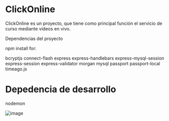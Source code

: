 # ClickOnline

ClickOnline es un proyecto, que tiene como principal función el servicio de curso mediante videos en vivo.

Dependencias del proyecto

npm install for:

bcryptjs
connect-flash
express
express-handlebars
express-mysql-session
express-session
express-validator
morgan
mysql
passport
passport-local
timeago.js

# Depedencia de desarrollo 
nodemon

![image](https://user-images.githubusercontent.com/62088439/110568508-ba50fc80-8118-11eb-8e3f-29a32e2a4944.png)
